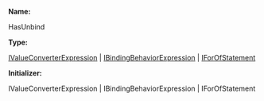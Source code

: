 **Name:**

HasUnbind

**Type:**

[IValueConverterExpression](https://gitbook-18.gitbook.io/au//runtime/ast/interfaces/ivalueconverterexpression) | [IBindingBehaviorExpression](https://gitbook-18.gitbook.io/au//runtime/ast/interfaces/ibindingbehaviorexpression) | [IForOfStatement](https://gitbook-18.gitbook.io/au//runtime/ast/interfaces/iforofstatement)

**Initializer:**

IValueConverterExpression | IBindingBehaviorExpression | IForOfStatement

